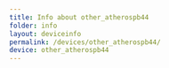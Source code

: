 ```yaml
---
title: Info about other_atherospb44
folder: info
layout: deviceinfo
permalink: /devices/other_atherospb44/
device: other_atherospb44
---
```

